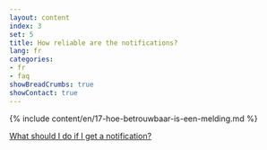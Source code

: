 ```yaml
---
layout: content
index: 3
set: 5 
title: How reliable are the notifications?
lang: fr
categories:
- fr
- faq
showBreadCrumbs: true
showContact: true
---
```

{% include content/en/17-hoe-betrouwbaar-is-een-melding.md %}

[What should I do if I get a notification?](/fr/faq/3-wat-als/)
